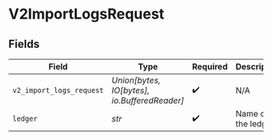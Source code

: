 # V2ImportLogsRequest


## Fields

| Field                                        | Type                                         | Required                                     | Description                                  | Example                                      |
| -------------------------------------------- | -------------------------------------------- | -------------------------------------------- | -------------------------------------------- | -------------------------------------------- |
| `v2_import_logs_request`                     | *Union[bytes, IO[bytes], io.BufferedReader]* | :heavy_check_mark:                           | N/A                                          |                                              |
| `ledger`                                     | *str*                                        | :heavy_check_mark:                           | Name of the ledger.                          | ledger001                                    |